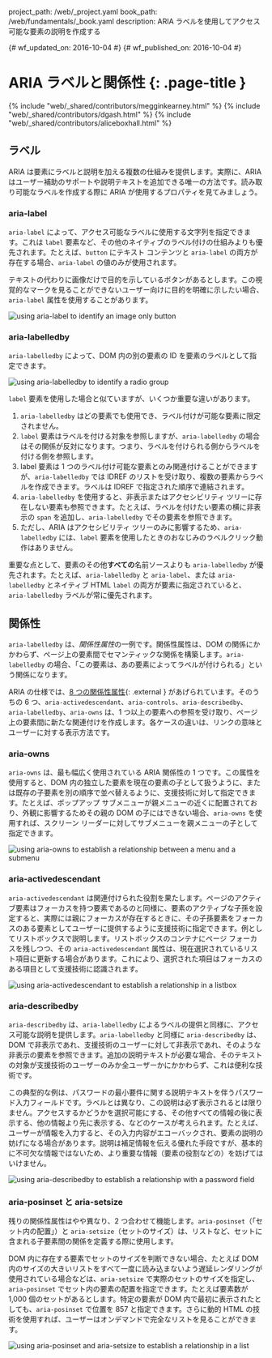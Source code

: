 project_path: /web/_project.yaml
book_path: /web/fundamentals/_book.yaml
description: ARIA ラベルを使用してアクセス可能な要素の説明を作成する

{# wf_updated_on: 2016-10-04 #}
{# wf_published_on: 2016-10-04 #}

# ARIA ラベルと関係性 {: .page-title }

{% include "web/_shared/contributors/megginkearney.html" %}
{% include "web/_shared/contributors/dgash.html" %}
{% include "web/_shared/contributors/aliceboxhall.html" %}

## ラベル

ARIA は要素にラベルと説明を加える複数の仕組みを提供します。実際に、ARIA
はユーザー補助のサポートや説明テキストを追加できる唯一の方法です。読み取り可能なラベルを作成する際に ARIA が使用するプロパティを見てみましょう。

### aria-label

`aria-label` によって、アクセス可能なラベルに使用する文字列を指定できます。これは `label`
要素など、その他のネイティブのラベル付けの仕組みよりも優先されます。たとえば、`button` にテキスト コンテンツと `aria-label`
の両方が存在する場合、`aria-label` の値のみが使用されます。

テキストの代わりに画像だけで目的を示しているボタンがあるとします。この視覚的なマークを見ることができないユーザー向けに目的を明確に示したい場合、`aria-label`
属性を使用することがあります。

![using aria-label to identify an image only
button](../../../../en/fundamentals/accessibility/semantics-aria/imgs/aria-label.jpg)

### aria-labelledby

`aria-labelledby` によって、DOM 内の別の要素の ID を要素のラベルとして指定できます。

![using aria-labelledby to identify a radio
group](../../../../en/fundamentals/accessibility/semantics-aria/imgs/aria-labelledby.jpg)

`label` 要素を使用した場合と似ていますが、いくつか重要な違いがあります。

1. `aria-labelledby` はどの要素でも使用でき、ラベル付けが可能な要素に限定されません。
2. `label` 要素はラベルを付ける対象を参照しますが、`aria-labelledby`
の場合はその関係が反対になります。つまり、ラベルを付けられる側からラベルを付ける側を参照します。
3. label 要素は 1 つのラベル付け可能な要素とのみ関連付けることができますが、`aria-labelledby` では IDREF
のリストを受け取り、複数の要素からラベルを作成できます。ラベルは IDREF で指定された順序で連結されます。
4. `aria-labelledby` を使用すると、非表示またはアクセシビリティ
ツリーに存在しない要素も参照できます。たとえば、ラベルを付けたい要素の横に非表示の `span` を追加し、`aria-labelledby`
でその要素を参照できます。
5. ただし、ARIA はアクセシビリティ ツリーのみに影響するため、`aria-labelledby` には、`label`
要素を使用したときのおなじみのラベルクリック動作はありません。

重要な点として、要素のその他**すべての**名前ソースよりも `aria-labelledby` が優先されます。たとえば、`aria-labelledby`
と `aria-label`、または `aria-labelledby` とネイティブ HTML `label`
の両方が要素に指定されていると、`aria-labelledby` ラベルが常に優先されます。

## 関係性

`aria-labelledby` は、*関係性属性*の一例です。関係性属性は、DOM
の関係にかかわらず、ページ上の要素間でセマンティックな関係を構築します。`aria-labelledby`
の場合、「この要素は、あの要素によってラベルが付けられる」という関係になります。

ARIA の仕様では、[8
つの関係性属性](https://www.w3.org/TR/wai-aria/states_and_properties#attrs_relationships){:
.external } があげられています。そのうちの 6
つ、`aria-activedescendant`、`aria-controls`、`aria-describedby`、`aria-labelledby`、`aria-owns`
は、1 つ以上の要素への参照を受け取り、ページ上の要素間に新たな関連付けを作成します。各ケースの違いは、リンクの意味とユーザーに対する表示方法です。

### aria-owns

`aria-owns` は、最も幅広く使用されている ARIA 関係性の 1 つです。この属性を使用すると、DOM
内の独立した要素を現在の要素の子として扱うように、または既存の子要素を別の順序で並べ替えるように、支援技術に対して指定できます。たとえば、ポップアップ
サブメニューが親メニューの近くに配置されており、外観に影響するためその親の DOM の子にはできない場合、`aria-owns` を使用すれば、スクリーン
リーダーに対してサブメニューを親メニューの子として指定できます。

![using aria-owns to establish a relationship between a menu and a
submenu](../../../../en/fundamentals/accessibility/semantics-aria/imgs/aria-owns.jpg)

### aria-activedescendant

`aria-activedescendant`
は関連付けられた役割を果たします。ページのアクティブ要素はフォーカスを持つ要素であるのと同様に、要素のアクティブな子孫を設定すると、実際には親にフォーカスが存在するときに、その子孫要素をフォーカスのある要素としてユーザーに提供するように支援技術に指定できます。例としてリストボックスで説明します。リストボックスのコンテナにページ
フォーカスを残しつつ、その `aria-activedescendant`
属性は、現在選択されているリスト項目に更新する場合があります。これにより、選択された項目はフォーカスのある項目として支援技術に認識されます。

![using aria-activedescendant to establish a relationship in a
listbox](../../../../en/fundamentals/accessibility/semantics-aria/imgs/aria-activedescendant.jpg)

### aria-describedby

`aria-describedby` は、`aria-labelledby`
によるラベルの提供と同様に、アクセス可能な説明を提供します。`aria-labelledby` と同様に `aria-describedby` は、DOM
で非表示であれ、支援技術のユーザーに対して非表示であれ、そのような非表示の要素を参照できます。追加の説明テキストが必要な場合、そのテキストの対象が支援技術のユーザーのみか全ユーザーかにかかわらず、これは便利な技術です。

この典型的な例は、パスワードの最小要件に関する説明テキストを伴うパスワード入力フィールドです。ラベルとは異なり、この説明は必ず表示されるとは限りません。アクセスするかどうかを選択可能にする、その他すべての情報の後に表示する、他の情報より先に表示する、などのケースが考えられます。たとえば、ユーザーが情報を入力すると、その入力内容がエコーバックされ、要素の説明の妨げになる場合があります。説明は補足情報を伝える優れた手段ですが、基本的に不可欠な情報ではないため、より重要な情報（要素の役割などの）を妨げてはいけません。

![using aria-describedby to establish a relationship with a password
field](../../../../en/fundamentals/accessibility/semantics-aria/imgs/aria-describedby.jpg)

### aria-posinset と aria-setsize

残りの関係性属性はやや異なり、2 つ合わせて機能します。`aria-posinset`（「セット内の配置」）と
`aria-setsize`（セットのサイズ）は、リストなど、セットに含まれる子要素間の関係を定義する際に使用します。

DOM 内に存在する要素でセットのサイズを判断できない場合、たとえば DOM
内のサイズの大きいリストをすべて一度に読み込まないよう遅延レンダリングが使用されている場合などは、`aria-setsize`
で実際のセットのサイズを指定し、`aria-posinset` でセット内の要素の配置を指定できます。たとえば要素数が 1,000
個のセットがあるとします。特定の要素が DOM 内で最初に表示されたとしても、`aria-posinset` で位置を 857 と指定できます。さらに動的
HTML の技術を使用すれば、ユーザーはオンデマンドで完全なリストを見ることができます。

![using aria-posinset and aria-setsize to establish a relationship in a
list](../../../../en/fundamentals/accessibility/semantics-aria/imgs/aria-posinset.jpg)
